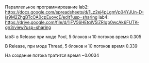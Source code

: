 Параллельное программирование 
lab2: https://docs.google.com/spreadsheets/d/1Lz2ej4pLgmVp04YJUn-D-is9M2ZhgBTcOA0cpEuovcE/edit?usp=sharing 
lab4: https://drive.google.com/file/d/1jFV56HEtqlV5lZRIgb0wcAk6FUTK-gn3/view?usp=sharing


lab8: в Release при моде Pool, 5 блоков и 10 потоков время 0.305

В Release, при моде Thread, 5 блоков и 10 потоков время 0.339

На создание потока тратится время ~0.0034
